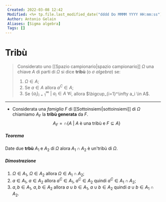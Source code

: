 ```yaml
---
 Created: 2022-03-08 12:42
 Modified: <%+ tp.file.last_modified_date("dddd Do MMMM YYYY HH:mm:ss") %>
 Author: Antonio Gelain
 Aliases: [Sigma algebra]
 Tags: []
---
```


# Tribù

> Considerato uno [[Spazio campionario|spazio campionario]] $\Omega$ una chiave $A$ di parti di $\Omega$ si dice **tribù** (o $\sigma$ *algebra*) se:
> 1. $\Omega \in A$;
> 2. Se $a \in A$ allora $a^C \in A$;
> 3. Se $\{ a_i \}_{i=1}^\infty\ |\ a_i \in A\ \forall i$, allora $\bigcup_{i=1}^\infty a_i \in A$.

---

- Considerata una *famiglia* $F$ di [[Sottoinsiemi|sottoinsiemi]] di $\Omega$ chiamiamo $A_F$ la **tribù generata** da $F$.
  $$A_F = \cap \{ A\ |\ A \text{ è una tribù e } F \subseteq A \}$$

##### Teorema
Date due **trbù** $A_1$ e $A_2$ di $\Omega$ alora $A_1 \cap A_2$ è un'tribù di $\Omega$.

##### Dimostrazione
1. $\Omega \in A_1$, $\Omega \in A_2$ allora $\Omega \in A_1 \cap A_2$;
2. $a \in A_1$, $a \in A_2$ allora $a^C \in A_1$, $a^C \in A_2$ quindi $a^C \in A_1 \cap A_2$;
3. $a, b \in A_1$, $a, b \in A_2$ allora $a \cup b \in A_1$, $a \cup b \in A_2$ quindi $a \cup b \in A_1 \cap A_2$.